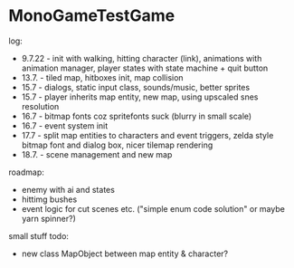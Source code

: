 # MonoGameTestGame

log:
* 9.7.22 - init with walking, hitting character (link), animations with animation manager, player states with state machine + quit button
* 13.7. - tiled map, hitboxes init, map collision
* 15.7 - dialogs, static input class, sounds/music, better sprites
* 15.7 - player inherits map entity, new map, using upscaled snes resolution
* 16.7 - bitmap fonts coz spritefonts suck (blurry in small scale)
* 16.7 - event system init
* 17.7 - split map entities to characters and event triggers, zelda style bitmap font and dialog box, nicer tilemap rendering
* 18.7. - scene management and new map

roadmap:
* enemy with ai and states
* hittimg bushes
* event logic for cut scenes etc. ("simple enum code solution" or maybe yarn spinner?)

small stuff todo:
* new class MapObject between map entity & character?